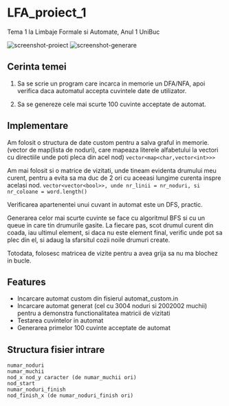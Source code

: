 # LFA_proiect_1
Tema 1 la Limbaje Formale si Automate, Anul 1 UniBuc

![screenshot-proiect](https://i.imgur.com/860BKjs.png)
![screenshot-generare](https://i.imgur.com/HoAyPyp.png)

## Cerinta temei
1) Sa se scrie un program care incarca in memorie un DFA/NFA, apoi verifica daca automatul accepta cuvintele date de utilizator.

2) Sa se genereze cele mai scurte 100 cuvinte acceptate de automat.

## Implementare
Am folosit o structura de date custom pentru a salva graful in memorie. (vector de map(lista de noduri), care mapeaza literele alfabetului la vectori cu directiile unde poti pleca din acel nod) `vector<map<char,vector<int>>>`

Am mai folosit si o matrice de vizitati, unde tineam evidenta drumului meu curent, pentru a evita sa ma duc de 2 ori cu aceeasi lungime curenta inspre acelasi nod. `vector<vector<bool>>, unde nr_linii = nr_noduri, si nr_coloane = word.length()`

Verificarea apartenentei unui cuvant in automat este un DFS, practic.

Generarea celor mai scurte cuvinte se face cu algoritmul BFS si cu un queue in care tin drumurile gasite. La fiecare pas, scot drumul curent din coada, iau ultimul element, si daca nu este element final, verific unde pot sa plec din el, si adaug la sfarsitul cozii noile drumuri create.

Totodata, folosesc matricea de vizite pentru a avea grija sa nu ma blochez in bucle.

## Features
* Incarcare automat custom din fisierul automat_custom.in
* Incarcare automat generat (cel cu 3004 noduri si 2002002 muchii) pentru a demonstra functionalitatea matricii de vizitati
* Testarea cuvintelor in automat
* Generarea primelor 100 cuvinte acceptate de automat

## Structura fisier intrare
```
numar_noduri
numar_muchii
nod_x nod_y caracter (de numar_muchii ori)
nod_start
numar_noduri_finish
nod_finish_x (de numar_noduri_finish ori)
```

